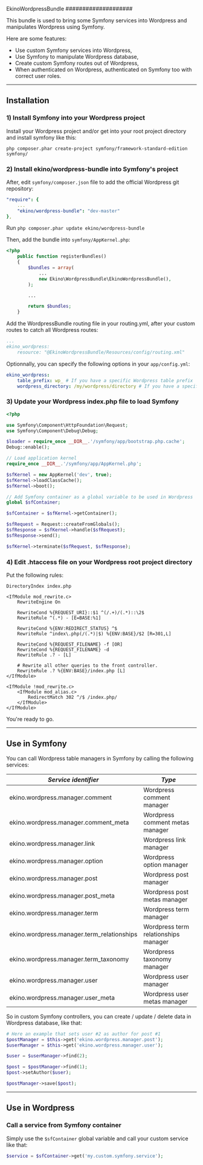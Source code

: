 EkinoWordpressBundle
####################

This bundle is used to bring some Symfony services into Wordpress and manipulates Wordpress using Symfony.

Here are some features:

* Use custom Symfony services into Wordpress,
* Use Symfony to manipulate Wordpress database,
* Create custom Symfony routes out of Wordpress,
* When authenticated on Wordpress, authenticated on Symfony too with correct user roles.

---

Installation
------------

### 1) Install Symfony into your Wordpress project

Install your Wordpress project and/or get into your root project directory and install symfony like this:

`php composer.phar create-project symfony/framework-standard-edition symfony/`

### 2) Install ekino/wordpress-bundle into Symfony's project

After, edit `symfony/composer.json` file to add the official Wordpress git repository:

```yml
"require": {
    ...
    "ekino/wordpress-bundle": "dev-master"
},
```

Run `php composer.phar update ekino/wordpress-bundle`

Then, add the bundle into `symfony/AppKernel.php`:

```php
<?php
    public function registerBundles()
    {
        $bundles = array(
            ...
            new Ekino\WordpressBundle\EkinoWordpressBundle(),
        );

        ...

        return $bundles;
    }
```

Add the WordpressBundle routing file in your routing.yml, after your custom routes to catch all Wordpress routes:

```yml
...
ekino_wordpress:
    resource: "@EkinoWordpressBundle/Resources/config/routing.xml"
```

Optionnally, you can specify the following options in your `app/config.yml`:

```yml
ekino_wordpress:
    table_prefix: wp_ # If you have a specific Wordpress table prefix
    wordpress_directory: /my/wordpress/directory # If you have a specific Wordpress directory structure
```

### 3) Update your Wordpress index.php file to load Symfony

```php
<?php

use Symfony\Component\HttpFoundation\Request;
use Symfony\Component\Debug\Debug;

$loader = require_once __DIR__.'/symfony/app/bootstrap.php.cache';
Debug::enable();

// Load application kernel
require_once __DIR__.'/symfony/app/AppKernel.php';

$sfKernel = new AppKernel('dev', true);
$sfKernel->loadClassCache();
$sfKernel->boot();

// Add Symfony container as a global variable to be used in Wordpress
global $sfContainer;

$sfContainer = $sfKernel->getContainer();

$sfRequest = Request::createFromGlobals();
$sfResponse = $sfKernel->handle($sfRequest);
$sfResponse->send();

$sfKernel->terminate($sfRequest, $sfResponse);
```

### 4) Edit .htaccess file on your Wordpress root project directory

Put the following rules:

```
DirectoryIndex index.php

<IfModule mod_rewrite.c>
    RewriteEngine On

    RewriteCond %{REQUEST_URI}::$1 ^(/.+)/(.*)::\2$
    RewriteRule ^(.*) - [E=BASE:%1]

    RewriteCond %{ENV:REDIRECT_STATUS} ^$
    RewriteRule ^index\.php(/(.*)|$) %{ENV:BASE}/$2 [R=301,L]

    RewriteCond %{REQUEST_FILENAME} -f [OR]
    RewriteCond %{REQUEST_FILENAME} -d
    RewriteRule .? - [L]

    # Rewrite all other queries to the front controller.
    RewriteRule .? %{ENV:BASE}/index.php [L]
</IfModule>

<IfModule !mod_rewrite.c>
    <IfModule mod_alias.c>
        RedirectMatch 302 ^/$ /index.php/
    </IfModule>
</IfModule>
```

You're ready to go.

---

Use in Symfony
--------------

You can call Wordpress table managers in Symfony by calling the following services:

*Service identifier* | *Type*
--- | ---
ekino.wordpress.manager.comment | Wordpress comment manager
ekino.wordpress.manager.comment_meta | Wordpress comment metas manager
ekino.wordpress.manager.link | Wordpress link manager
ekino.wordpress.manager.option | Wordpress option manager
ekino.wordpress.manager.post | Wordpress post manager
ekino.wordpress.manager.post_meta | Wordpress post metas manager
ekino.wordpress.manager.term | Wordpress term manager
ekino.wordpress.manager.term_relationships | Wordpress term relationships manager
ekino.wordpress.manager.term_taxonomy | Wordpress taxonomy manager
ekino.wordpress.manager.user | Wordpress user manager
ekino.wordpress.manager.user_meta | Wordpress user metas manager

So in custom Symfony controllers, you can create / update / delete data in Wordpress database, like that:

```php
# Here an example that sets user #2 as author for post #1
$postManager = $this->get('ekino.wordpress.manager.post');
$userManager = $this->get('ekino.wordpress.manager.user');

$user = $userManager->find(2);

$post = $postManager->find(1);
$post->setAuthor($user);

$postManager->save($post);
```

---

Use in Wordpress
----------------

### Call a service from Symfony container

Simply use the `$sfContainer` global variable and call your custom service like that:

```php
$service = $sfContainer->get('my.custom.symfony.service');
```